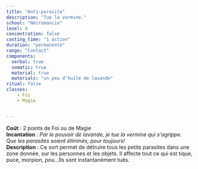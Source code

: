 ```yaml
---
title: "Anti-parasite"
description: "Tue la vermine."
school: "Nécromancie"
level: 0
concentration: false
casting_time: "1 action"
duration: "permanente"
range: "Contact"
components:
  verbal: true
  somatic: true
  material: true
  materials: "un peu d'huile de lavande"
ritual: false
classes:
    - Foi
    - Magie


---
```

**Coût** : 2 points de Foi ou de Magie  
**Incantation** : *Par le pouvoir de lavande, je tue la vermine qui s'agrippe.*    
*Que les parasites soient éliminés, pour toujours!*   
**Description** : Ce sort permet de détruire tous les petits parasites dans une zone donnée, sur les personnes et les objets. Il affecte tout ce qui est tique, puce, morpion, pou...Ils sont instantanément tués.   

